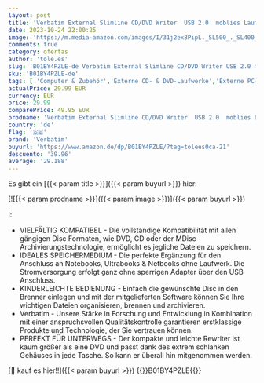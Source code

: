 ```yaml
---
layout: post
title: 'Verbatim External Slimline CD/DVD Writer  USB 2.0  moblies Laufwerk  Nero Burn & Archive-Software inklusive  DVD-Brenner  CD-Laufwerk  kompaktes Design  schwarz'
date: 2023-10-24 22:00:25
image: 'https://m.media-amazon.com/images/I/31j2ex8PipL._SL500_._SL400_.jpg'
comments: true
category: ofertas
author: 'tole.es'
slug: 'B01BY4PZLE-de Verbatim External Slimline CD/DVD Writer USB 2.0 moblies...'
sku: 'B01BY4PZLE-de'
tags: [ 'Computer & Zubehör','Externe CD- & DVD-Laufwerke','Externe PC-Komponenten','Externe optische Laufwerke','Komponenten & Ersatzteile','verbatim','🇩🇪', ]
actualPrice: 29.99 EUR
currency: EUR
price: 29.99
comparePrice: 49.95 EUR
prodname: 'Verbatim External Slimline CD/DVD Writer  USB 2.0  moblies Laufwerk  Nero Burn & Archive-Software inklusive  DVD-Brenner  CD-Laufwerk  kompaktes Design  schwarz'
country: 'de'
flag: '🇩🇪'
brand: 'Verbatim'
buyurl: 'https://www.amazon.de/dp/B01BY4PZLE/?tag=tolees0ca-21'
descuento: '39.96'
average: '29.188'
---
```


Es gibt ein [{{< param title >}}]({{< param buyurl >}}) hier:

[![{{< param prodname >}}]({{< param image >}})]({{< param buyurl >}})

ℹ️:

- VIELFÄLTIG KOMPATIBEL - Die vollständige Kompatibilität mit allen gängigen Disc Formaten, wie DVD, CD oder der MDisc-Archivierungstechnologie, ermöglicht es jegliche Dateien zu speichern.
- IDEALES SPEICHERMEDIUM - Die perfekte Ergänzung für den Anschluss an Notebooks, Ultrabooks & Netbooks ohne Laufwerk. Die Stromversorgung erfolgt ganz ohne sperrigen Adapter über den USB Anschluss.
- KINDERLEICHTE BEDIENUNG - Einfach die gewünschte Disc in den Brenner einlegen und mit der mitgelieferten Software können Sie Ihre wichtigen Dateien organisieren, brennen und archivieren.
- Verbatim - Unsere Stärke in Forschung und Entwicklung in Kombination mit einer anspruchsvollen Qualitätskontrolle garantieren erstklassige Produkte und Technologie, der Sie vertrauen können.
- PERFEKT FÜR UNTERWEGS - Der kompakte und leichte Rewriter ist kaum größer als eine DVD und passt dank des extrem schlanken Gehäuses in jede Tasche. So kann er überall hin mitgenommen werden.

[🛒 kauf es hier!!]({{< param buyurl >}})
{{<world>}}B01BY4PZLE{{</world>}}
